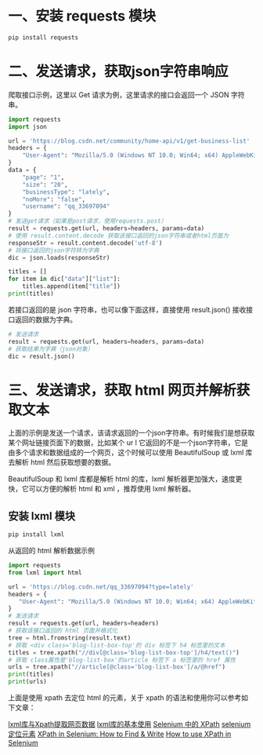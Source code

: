 

# 一、安装 requests 模块

```py
pip install requests
```

# 二、发送请求，获取json字符串响应

爬取接口示例，这里以 Get 请求为例，这里请求的接口会返回一个 JSON 字符串。

```python
import requests
import json

url = 'https://blog.csdn.net/community/home-api/v1/get-business-list'
headers = {
    "User-Agent": "Mozilla/5.0 (Windows NT 10.0; Win64; x64) AppleWebKit/537.36 (KHTML, like Gecko) Chrome/114.0.0.0 Safari/537.36"
}
data = {
    "page": "1",
    "size": "20",
    "businessType": "lately",
    "noMore": "false",
    "username": "qq_33697094"
}
# 发送get请求（如果是post请求，使用requests.post）
result = requests.get(url, headers=headers, params=data)
# 使用 result.content.decode 获取该接口返回的json字符串或者html页面为
responseStr = result.content.decode('utf-8')
# 将接口返回的json字符转为字典
dic = json.loads(responseStr)

titles = []
for item in dic["data"]["list"]:
    titles.append(item["title"])
print(titles)
```
若接口返回的是 json 字符串，也可以像下面这样，直接使用 result.json() 接收接口返回的数据为字典。

```python
# 发送请求
result = requests.get(url, headers=headers, params=data)
# 获取结果为字典（json对象）
dic = result.json()
```

#  三、发送请求，获取 html 网页并解析获取文本

上面的示例是发送一个请求，该请求返回的一个json字符串。有时候我们是想获取某个网址链接页面下的数据，比如某个 ur l 它返回的不是一个json字符串，它是由多个请求和数据组成的一个网页，这个时候可以使用 BeautifulSoup 或  lxml 库去解析 html  然后获取想要的数据。

 BeautifulSoup 和  lxml 库都是解析 html 的库，lxml 解析器更加强大，速度更快，它可以方便的解析 html 和 xml ，推荐使用 lxml 解析器。

## 安装 lxml 模块

```python
pip install lxml
```
从返回的 html 解析数据示例

 ```python
 import requests
from lxml import html

url = 'https://blog.csdn.net/qq_33697094?type=lately'
headers = {
    "User-Agent": "Mozilla/5.0 (Windows NT 10.0; Win64; x64) AppleWebKit/537.36 (KHTML, like Gecko) Chrome/114.0.0.0 Safari/537.36"
}
# 发送请求
result = requests.get(url, headers=headers)
# 获取该接口返回的 html 页面并格式化
tree = html.fromstring(result.text)
# 获取 <div class='blog-list-box-top'的 div 标签下 h4 标签里的文本
titles = tree.xpath("//div[@class='blog-list-box-top']/h4/text()")
# 获取 class属性是'blog-list-box'的article 标签下 a 标签里的 href 属性
urls = tree.xpath("//article[@class='blog-list-box']/a/@href")
print(titles)
print(urls)
 ```

上面是使用 xpath 去定位 html 的元素，关于 xpath 的语法和使用你可以参考如下文章：

[lxml库与Xpath提取网页数据](https://blog.csdn.net/weixin_61344746/article/details/126395799)
[lxml库的基本使用](https://blog.csdn.net/weixin_57440207/article/details/116363166)
[Selenium 中的 XPath](https://blog.csdn.net/vvoennvv/article/details/127661533)
[selenium 定位元素](https://blog.csdn.net/u014651560/article/details/130101433)
[XPath in Selenium: How to Find & Write](https://www.guru99.com/xpath-selenium.html)
[How to use XPath in Selenium](https://www.browserstack.com/guide/xpath-in-selenium)
